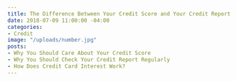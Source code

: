 ```yaml
---
title: The Difference Between Your Credit Score and Your Credit Report
date: 2018-07-09 11:00:00 -04:00
categories:
- Credit
image: "/uploads/number.jpg"
posts:
- Why You Should Care About Your Credit Score
- Why You Should Check Your Credit Report Regularly
- How Does Credit Card Interest Work?
---
```


